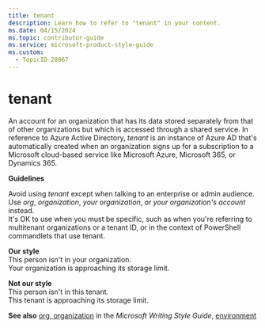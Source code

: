 ```yaml
---
title: tenant
description: Learn how to refer to "tenant" in your content.
ms.date: 04/15/2024
ms.topic: contributor-guide
ms.service: microsoft-product-style-guide
ms.custom:
  - TopicID 28067
---
```



# tenant

An account for an organization that has its data stored separately from that of other organizations but which is accessed through a shared service. In reference to Azure Active Directory, *tenant* is an instance of Azure AD that's automatically created when an organization signs up for a subscription to a Microsoft cloud-based service like Microsoft Azure, Microsoft 365, or Dynamics 365.

**Guidelines**  

Avoid using *tenant* except when talking to an enterprise or admin audience. Use *org*, *organization*, *your organization*, or *your organization's account* instead.  
It's OK to use when you must be specific, such as when you're referring to multitenant organizations or a tenant ID, or in the context of PowerShell commandlets that use tenant.

**Our style**  
This person isn't in your organization.  
Your organization is approaching its storage limit.  

**Not our style**  
This person isn't in this tenant.  
This tenant is approaching its storage limit.  

**See also** [org, organization](/style-guide/a-z-word-list-term-collections/o/org-organization) in the *Microsoft Writing Style Guide*, [environment](~\a_z_names_terms\e\environment.md)  

